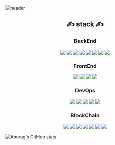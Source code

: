 ![header](https://capsule-render.vercel.app/api?type=waving&color=0969da&height=300&width=auto&section=header&text=JANG%20YOUNG%20HO&fontSize=90&animation=fadeIn&fontAlignY=38&descAlignY=51&descAlign=62)
<div align=center>
    <div align=center><h2>✍ stack ✍</h2></div>
    <h3> BackEnd </h3>
        <img src="https://img.shields.io/badge/Java-007396?style=for-the-badge&logo=Java&logoColor=white">
        <img src="https://img.shields.io/badge/Spring-6DB33F?style=for-the-badge&logo=Spring&logoColor=white">
        <img src="https://img.shields.io/badge/Spring Boot-6DB33F?style=for-the-badge&logo=Spring Boot&logoColor=white">
        <img src="https://img.shields.io/badge/Spring Security-6DB33F?style=for-the-badge&logo=Spring Security&logoColor=white">
        <img src="https://img.shields.io/badge/Node.js-339933?style=for-the-badge&logo=Node.js&logoColor=white">
        <img src="https://img.shields.io/badge/Express-52B0E7?style=for-the-badge&logo=Express&logoColor=white">
        <img src="https://img.shields.io/badge/Sequelize-52B0E7?style=for-the-badge&logo=Sequelize&logoColor=white">
        <img src="https://img.shields.io/badge/PHP-777BB4?style=for-the-badge&logo=PHP&logoColor=white">
    <h3> FrontEnd </h3>
        <img src="https://img.shields.io/badge/Vue.js-4FC08D?style=for-the-badge&logo=Vue.js&logoColor=white">
        <img src="https://img.shields.io/badge/HTML5-E34F26?style=for-the-badge&logo=HTML5&logoColor=white">
        <img src="https://img.shields.io/badge/CSS3-1572B6?style=for-the-badge&logo=CSS3&logoColor=white">
        <img src="https://img.shields.io/badge/JavaScript-F7DF1E?style=for-the-badge&logo=JavaScript&logoColor=white">
    <h3> DevOps </h3>
        <img src="https://img.shields.io/badge/AWS EC2-232F3E?style=for-the-badge&logo=Amazon AWS&logoColor=white">
        <img src="https://img.shields.io/badge/Docker-2496ED?style=for-the-badge&logo=Docker&logoColor=white">
        <img src="https://img.shields.io/badge/MySQL-4479A1?style=for-the-badge&logo=MySQL&logoColor=white">
        <img src="https://img.shields.io/badge/MariaDB-003545?style=for-the-badge&logo=MariaDB&logoColor=white">
        <img src="https://img.shields.io/badge/Oracle-F80000?style=for-the-badge&logo=Oracle&logoColor=white">   
    <h3> BlockChain </h3>
        <img src="https://img.shields.io/badge/Solidity-363636?style=for-the-badge&logo=Solidity&logoColor=white">
        <img src="https://img.shields.io/badge/Ethereum-F16822?style=for-the-badge&logo=Ethereum&logoColor=white">
        <img src="https://img.shields.io/badge/Web3.js-F16822?style=for-the-badge&logo=Web3.js&logoColor=white">
        <img src="https://img.shields.io/badge/Web3.java-F16822?style=for-the-badge&logo=Web3.js&logoColor=white">
        <img src="https://img.shields.io/badge/ethers.js-4285F4?style=for-the-badge&logo=Google Cloud&logoColor=white">
        <img src="https://img.shields.io/badge/klaytn-FFCD00?style=for-the-badge&logo=Kakao&logoColor=white">
        <img src="https://img.shields.io/badge/caver.js-FFCD00?style=for-the-badge&logo=Kakao&logoColor=white">
</div>

![Anurag's GitHub stats](https://github-readme-stats.vercel.app/api?username=YH-Jaaang&&show_icons=true&theme=swift)

